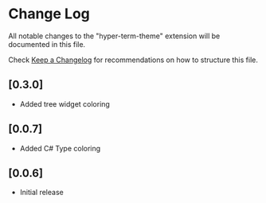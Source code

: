# Change Log

All notable changes to the "hyper-term-theme" extension will be documented in this file.

Check [Keep a Changelog](http://keepachangelog.com/) for recommendations on how to structure this file.

## [0.3.0]

- Added tree widget coloring

## [0.0.7]

- Added C# Type coloring

## [0.0.6]

- Initial release
